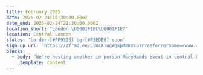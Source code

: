 ```yaml
---
title: February 2025
date: 2025-02-24T18:30:00.000Z
date_end: 2025-02-24T21:30:00.000Z
location_short: "London \U0001F1EC\U0001F1E7"
location: Central London
status: 'border-[#FF9325] bg-[#F3EDE0] soon'
sign_up_url: 'https://zfrmz.eu/LlUcXIugWqkpMNKXsbTr?referrername=<www.wearemanyhands.com>'
blocks:
  - body: "We're hosting another in-person ManyHands event in central London and we'd love to see you there.\U0001F918\n\nOur ManyHands January 2025 edition is brought to you by Digital Product People!\n\nWith our randomiser spinning up a unique product challenge on the night and speakers on board to spark inspiration, you're guaranteed a fun & creative evening! \U0001F64C\n\nGet ready to connect, learn, and collaborate with like-minded digital product enthusiasts. Network with likeminded pros, explore fun product challenges, and join our community of experts.\n\nWe'll provide great talks, hot pizza and cold drinks. What more would you like?!\n\nSee you there!\n"
    _template: content
---
```


